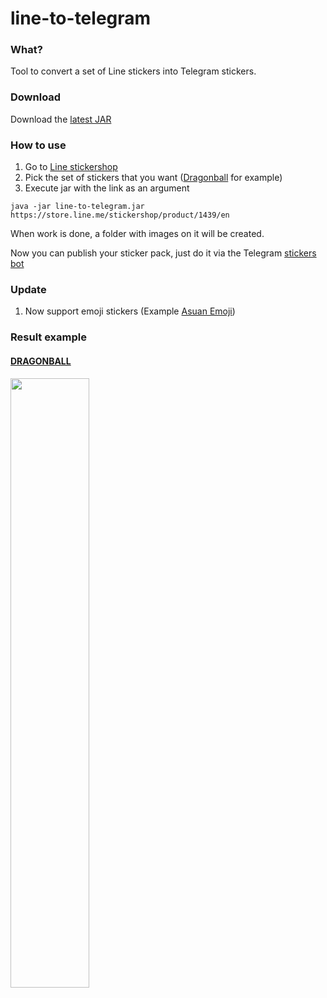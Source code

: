 # line-to-telegram

### What?
Tool to convert a set of Line stickers into Telegram stickers.

### Download
Download the [latest JAR][1]

### How to use
1. Go to [Line stickershop][2]
1. Pick the set of stickers that you want ([Dragonball][3] for example)
1. Execute jar with the link as an argument
```
java -jar line-to-telegram.jar https://store.line.me/stickershop/product/1439/en
```
When work is done, a folder with images on it will be created.

Now you can publish your sticker pack, just do it via the Telegram [stickers bot][5]

### Update
1. Now support emoji stickers (Example [Asuan Emoji][6])

### Result example

#### [DRAGONBALL][4]

<img src="https://github.com/kekc42/line-to-telegram/blob/master/Dragonball.PNG?raw=true" width="50%" />

[1]: https://github.com/kekc42/line-to-telegram/releases/download/1.0.0/line-to-telegram.jar
[2]: https://store.line.me/stickershop/showcase/top/en
[3]: https://store.line.me/stickershop/product/1439/en
[4]: https://t.me/addstickers/LineDBStrickers
[5]: https://t.me/Stickers
[6]: https://store.line.me/emojishop/product/5bfccaf9040ab139c41b2c46/zh-Hant